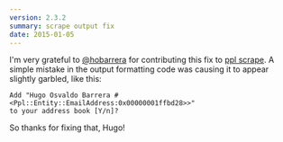```yaml
---
version: 2.3.2
summary: scrape output fix
date: 2015-01-05
---
```


I'm very grateful to [@hobarrera](https://github.com/hobarrera) for contributing
this fix to [ppl scrape](/commands/scrape/). A simple mistake in
the output formatting code was causing it to appear slightly garbled, like this:

    Add "Hugo Osvaldo Barrera #<Ppl::Entity::EmailAddress:0x00000001ffbd28>>"
    to your address book [Y/n]?

So thanks for fixing that, Hugo!

